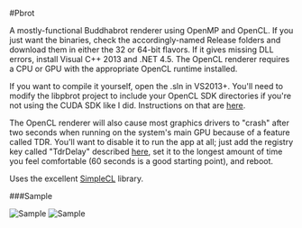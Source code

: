 #Pbrot

A mostly-functional Buddhabrot renderer using OpenMP and OpenCL. If you just want the binaries, check the accordingly-named Release folders and download them in either the 32 or 64-bit flavors. If it gives missing DLL errors, install Visual C++ 2013 and .NET 4.5. The OpenCL renderer requires a CPU or GPU with the appropriate OpenCL runtime installed.

If you want to compile it yourself, open the .sln in VS2013+. You'll need to modify the libpbrot project to include your OpenCL SDK directories if you're not using the CUDA SDK like I did. Instructions on that are [here](http://kode-stuff.blogspot.com/2012/11/setting-up-opencl-in-visual-studio_1.html).

The OpenCL renderer will also cause most graphics drivers to "crash" after two seconds when running on the system's main GPU because of a feature called TDR. You'll want to disable it to run the app at all; just add the registry key called "TdrDelay" described [here](http://msdn.microsoft.com/en-us/library/windows/hardware/ff569918%28v=vs.85%29.aspx), set it to the longest amount of time you feel comfortable (60 seconds is a good starting point), and reboot.

Uses the excellent [SimpleCL](https://code.google.com/p/simple-opencl/) library.

###Sample


![Sample](http://i.imgur.com/Ze8sIUS.jpg)
![Sample](http://i.imgur.com/xm8J9Dm.jpg)
